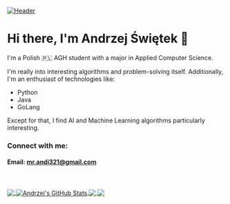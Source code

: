 
[![Header](https://raw.githubusercontent.com/AndrzejSwietek2001/AndrzejSwietek2001/master/readme_header.png "Header")][website]



# Hi there, I'm Andrzej Świętek 👋
<!--
### Have a look what I'm up to ➡️ [swietek.pl][website]
-->
I'm a Polish 🇵🇱 AGH student with a major in Applied Computer Science.

I'm really into interesting algorithms and problem-solving itself. Additionally, I'm an enthusiast of technologies like:
 - Python 
 - Java
 - GoLang
 
 Except for that, I find AI and Machine Learning algorithms particularly interesting. 

<!--
**AndrzejSwietek2001/AndrzejSwietek2001** is a ✨ _special_ ✨ repository because its `README.md` (this file) appears on your GitHub profile.

Here are some ideas to get you started:

- 🔭 I’m currently working on ... Studying
- 🌱 I’m currently learning ... ROS, Tensorflow
- 👯 I’m looking to collaborate on ...
- 🤔 I’m looking for help with ...
- 💬 Ask me about ... Anything I know answer for
- 📫 How to reach me: ...
- 😄 Pronouns: ...
- ⚡ Fun fact: I like playing piano.
-->


### Connect with me:
#### Email: mr.andi321@gmail.com
<!-- [<img align="left" alt="swietek.pl" width="22px" src="https://raw.githubusercontent.com/iconic/open-iconic/master/svg/globe.svg" />][website]
[<img align="left" alt="swietek.pl" width="22px" src="https://cdn.jsdelivr.net/npm/simple-icons@3.4.0/icons/facebook.svg" />][facebook]
[<img align="left" alt="swietek.pl" width="22px" src="https://cdn.jsdelivr.net/npm/simple-icons@3.4.0/icons/instagram.svg" />][instagram]
 -->


<br>
<br>

<!-- 
### Languages and Tools:


<img align="left" alt="Visual Studio Code" width="26px" src="https://raw.githubusercontent.com/github/explore/80688e429a7d4ef2fca1e82350fe8e3517d3494d/topics/visual-studio-code/visual-studio-code.png" />
<img align="left" alt="Cpp" width="26px" src="https://raw.githubusercontent.com/github/explore/80688e429a7d4ef2fca1e82350fe8e3517d3494d/topics/cpp/cpp.png" />
<img align="left" alt="Csharp" width="26px" src="https://raw.githubusercontent.com/github/explore/80688e429a7d4ef2fca1e82350fe8e3517d3494d/topics/csharp/csharp.png" />
<img align="left" alt="Python" width="26px" src="https://raw.githubusercontent.com/github/explore/80688e429a7d4ef2fca1e82350fe8e3517d3494d/topics/python/python.png" />


<img align="left" alt="Tensorflow" width="26px" src="https://raw.githubusercontent.com/github/explore/80688e429a7d4ef2fca1e82350fe8e3517d3494d/topics/tensorflow/tensorflow.png" />
<img align="left" alt="Java" width="26px" src="https://raw.githubusercontent.com/github/explore/80688e429a7d4ef2fca1e82350fe8e3517d3494d/topics/java/java.png" />

<br><br>
<img align="left" alt="HTML5" width="26px" src="https://raw.githubusercontent.com/github/explore/80688e429a7d4ef2fca1e82350fe8e3517d3494d/topics/html/html.png" />
<img align="left" alt="CSS3" width="26px" src="https://raw.githubusercontent.com/github/explore/80688e429a7d4ef2fca1e82350fe8e3517d3494d/topics/css/css.png" />
<img align="left" alt="Sass" width="26px" src="https://raw.githubusercontent.com/github/explore/80688e429a7d4ef2fca1e82350fe8e3517d3494d/topics/sass/sass.png" />
<br><br>


<img align="left" alt="JavaScript" width="26px" src="https://raw.githubusercontent.com/github/explore/80688e429a7d4ef2fca1e82350fe8e3517d3494d/topics/javascript/javascript.png" />
<img align="left" alt="TypeScript" width="26px" src="https://raw.githubusercontent.com/github/explore/80688e429a7d4ef2fca1e82350fe8e3517d3494d/topics/typescript/typescript.png" />
<img align="left" alt="Node.js" width="26px" src="https://raw.githubusercontent.com/github/explore/80688e429a7d4ef2fca1e82350fe8e3517d3494d/topics/nodejs/nodejs.png" />
<img align="left" alt="React" width="26px" src="https://raw.githubusercontent.com/github/explore/80688e429a7d4ef2fca1e82350fe8e3517d3494d/topics/react/react.png" />


<br><br>


<img align="left" alt="GraphQL" width="26px" src="https://raw.githubusercontent.com/github/explore/80688e429a7d4ef2fca1e82350fe8e3517d3494d/topics/graphql/graphql.png" />
<img align="left" alt="MongoDB" width="26px" src="https://raw.githubusercontent.com/github/explore/80688e429a7d4ef2fca1e82350fe8e3517d3494d/topics/mongodb/mongodb.png" />
<img align="left" alt="Postgresql" width="26px" src="https://raw.githubusercontent.com/github/explore/80688e429a7d4ef2fca1e82350fe8e3517d3494d/topics/postgresql/postgresql.png" />
<br><br>

 -->

<a href="https://github.com/AndrzejSwietek2001/AndrzejSwietek2001">
  <img align="center" src="https://github-readme-stats.vercel.app/api/top-langs/?username=andrzejswietek2001&hide=html,css&title_color=ffffff&text_color=c9cacc&icon_color=2bbc8a&bg_color=1d1f21&langs_count=3" />
</a>
<a href="https://github.com/AndrzejSwietek2001/AndrzejSwietek2001">
  <img align="center" src="https://github-readme-stats.vercel.app/api?username=andrzejswietek2001&show_icons=true&line_height=27&count_private=true&title_color=ffffff&text_color=c9cacc&icon_color=2bbc8a&bg_color=1d1f21" alt="Andrzej's GitHub Stats" />
</a>

<a href="https://github.com/AndrzejSwietek2001/ZSLRobot">
  <img align="center" src="https://github-readme-stats.vercel.app/api/pin/?username=andrzejswietek2001&repo=ZSLRobot&title_color=ffffff&text_color=c9cacc&icon_color=2bbc8a&bg_color=1d1f21" />
</a>


<a href="https://github.com/AndrzejSwietek2001/TigerTrons222-2019">
  <img align="center" src="https://github-readme-stats.vercel.app/api/pin/?username=andrzejswietek2001&repo=TigerTrons222-2019&title_color=ffffff&text_color=c9cacc&icon_color=2bbc8a&bg_color=1d1f21" />




[website]: www.swietek.pl
[facebook]: https://www.facebook.com/profile.php?id=100004757865043
[instagram]: https://www.instagram.com/swietekandrzej/
